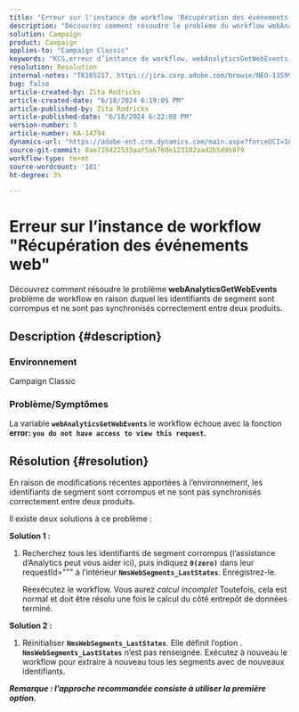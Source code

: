 ```yaml
---
title: "Erreur sur l'instance de workflow 'Récupération des événements web'"
description: "Découvrez comment résoudre le problème du workflow webAnalyticsGetWebEvents en raison duquel les identifiants de segment sont corrompus et ne sont pas synchronisés correctement entre deux produits."
solution: Campaign
product: Campaign
applies-to: "Campaign Classic"
keywords: "KCS,erreur d’instance de workflow, webAnalyticsGetWebEvents, Campaign Classic, ID de segment"
resolution: Resolution
internal-notes: "TK165217, https://jira.corp.adobe.com/browse/NEO-13599"
bug: false
article-created-by: Zita Rodricks
article-created-date: "6/18/2024 6:19:05 PM"
article-published-by: Zita Rodricks
article-published-date: "6/18/2024 6:22:08 PM"
version-number: 5
article-number: KA-14794
dynamics-url: "https://adobe-ent.crm.dynamics.com/main.aspx?forceUCI=1&pagetype=entityrecord&etn=knowledgearticle&id=444dc839-9f2d-ef11-840a-002248084fbb"
source-git-commit: 8ae719422533aaf5a6760e123102aad2b5d9b8f9
workflow-type: tm+mt
source-wordcount: '181'
ht-degree: 3%

---
```


# Erreur sur l’instance de workflow &quot;Récupération des événements web&quot;


Découvrez comment résoudre le problème <b>webAnalyticsGetWebEvents</b> problème de workflow en raison duquel les identifiants de segment sont corrompus et ne sont pas synchronisés correctement entre deux produits.

## Description {#description}


### <b>Environnement </b>

Campaign Classic



### <b>Problème/Symptômes</b>

La variable <b>`webAnalyticsGetWebEvents` </b>le workflow échoue avec la fonction <b>error: `you do not have access to view this request`.</b>


## Résolution {#resolution}


En raison de modifications récentes apportées à l’environnement, les identifiants de segment sont corrompus et ne sont pas synchronisés correctement entre deux produits.

Il existe deux solutions à ce problème :

<b>Solution 1 :</b>

1. Recherchez tous les identifiants de segment corrompus (l’assistance d’Analytics peut vous aider ici), puis indiquez <b>`0(zero)`</b> dans leur requestId=&quot;&quot;&quot; à l’intérieur <b>`NmsWebSegments_LastStates`</b>. Enregistrez-le.

   Réexécutez le workflow. Vous aurez *calcul incomplet* Toutefois, cela est normal et doit être résolu une fois le calcul du côté entrepôt de données terminé.


<b>Solution 2 :</b>

1. Réinitialiser <b>`NmsWebSegments_LastStates`</b>. Elle définit l’option . <b>`NmsWebSegments_LastStates`</b> n’est pas renseignée. Exécutez à nouveau le workflow pour extraire à nouveau tous les segments avec de nouveaux identifiants.




<b>*Remarque : l’approche recommandée consiste à utiliser la première option.</b>*
